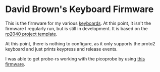 # David Brown's Keyboard Firmware

This is the firmware for my various
[keyboards](https://github.com/tangybbq/keyboard).  At this point, it isn't the
firmware I regularly run, but is still in development.  It is based on the
[rp2040 project template](https://github.com/rp-rs/rp2040-project-template).

At this point, there is nothing to configure, as it only supports the proto2
keyboard and just prints keypress and release events.

I was able to get probe-rs working with the picoprobe by using [this
firmware](https://github.com/raspberrypi/picoprobe/releases/download/picoprobe-cmsis-v1.02/picoprobe.uf2).
